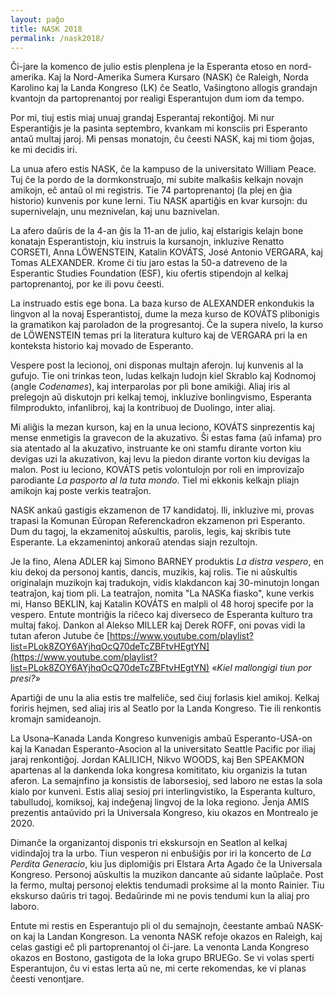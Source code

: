 ```yaml
---
layout: paĝo
title: NASK 2018
permalink: /nask2018/
---
```


Ĉi-jare la komenco de julio estis plenplena je la Esperanta etoso en
nord-amerika. Kaj la Nord-Amerika Sumera Kursaro (NASK) ĉe Raleigh, Norda
Karolino kaj la Landa Kongreso (LK) ĉe Seatlo, Vaŝingtono allogis grandajn
kvantojn da partoprenantoj por realigi Esperantujon dum iom da tempo.

Por mi, tiuj estis miaj unuaj grandaj Esperantaj rekontiĝoj. Mi nur Esperantiĝis
je la pasinta septembro, kvankam mi konsciis pri Esperanto antaŭ multaj jaroj.
Mi pensas monatojn, ĉu ĉeesti NASK, kaj mi tiom ĝojas, ke mi decidis iri.

La unua afero estis NASK, ĉe la kampuso de la universitato William Peace. Tuj ĉe
la pordo de la dormkonstruaĵo, mi subite malkaŝis kelkajn novajn amikojn, eĉ
antaŭ ol mi registris. Tie 74 partoprenantoj (la plej en ĝia historio) kunvenis
por kune lerni. Tiu NASK apartiĝis en kvar kursojn: du supernivelajn, unu
meznivelan, kaj unu baznivelan.

La afero daŭris de la 4-an ĝis la 11-an de julio, kaj elstarigis kelajn bone
konatajn Esperantistojn, kiu instruis la kursanojn, inkluzive Renatto CORSETI,
Anna LÖWENSTEIN, Katalin KOVÁTS, José Antonio VERGARA, kaj Tomas ALEXANDER.
Krome ĉi tiu jaro estas la 50-a datreveno de la Esperantic Studies Foundation
(ESF), kiu ofertis stipendojn al kelkaj partoprenantoj, por ke ili povu ĉeesti.

La instruado estis ege bona. La baza kurso de ALEXANDER enkondukis la lingvon al
la novaj Esperantistoj, dume la meza kurso de KOVÁTS plibonigis la gramatikon
kaj paroladon de la progresantoj. Ĉe la supera nivelo, la kurso de LÖWENSTEIN
temas pri la literatura kulturo kaj de VERGARA pri la en konteksta historio kaj
movado de Esperanto.

Vespere post la lecionoj, oni disponas multajn aferojn. Iuj kunvenis al la
gufujo. Tie oni trinkas teon, ludas kelkajn ludojn kiel Skrablo kaj Kodnomoj
(angle _Codenames_), kaj interparolas por pli bone amikiĝi. Aliaj iris al
prelegojn aŭ diskutojn pri kelkaj temoj, inkluzive bonlingvismo, Esperanta
filmprodukto, infanlibroj, kaj la kontribuoj de Duolingo, inter aliaj.

Mi aliĝis la mezan kurson, kaj en la unua leciono, KOVÁTS sinprezentis kaj mense
enmetigis la gravecon de la akuzativo. Ŝi estas fama (aŭ infama) pro sia
atentado al la akuzativo, instruante ke oni stamfu dirante vorton kiu devigas
uzi la akuzativon, kaj levu la piedon dirante vorton kiu devigas la malon. Post iu leciono, KOVÁTS petis volontulojn por roli en improvizaĵo parodiante _La pasporto al la tuta mondo_. Tiel mi ekkonis kelkajn pliajn amikojn kaj poste verkis teatraĵon.

NASK ankaŭ gastigis ekzamenon de 17 kandidatoj. Ili, inkluzive mi, provas
trapasi la Komunan Eŭropan Referenckadron ekzamenon pri Esperanto. Dum du tagoj,
la ekzamenitoj aŭskultis, parolis, legis, kaj skribis tute Esperante. La
ekzamenintoj ankoraŭ atendas siajn rezultojn.

Je la fino, Alena ADLER kaj Simono BARNEY produktis _La distra vespero_, en kiu
dekoj da personoj kantis, dancis, muzikis, kaj rolis. Tie ni aŭskultis
originalajn muzikojn kaj tradukojn, vidis klakdancon kaj 30-minutojn longan
teatraĵon, kaj tiom pli. La teatraĵon, nomita "La NASKa fiasko", kune verkis mi,
Hanso BEKLIN, kaj Katalin KOVÁTS en malpli ol 48 horoj specife por la vespero.
Entute montriĝis la riĉeco kaj diverseco de Esperanta kulturo tra multaj fakoj.
Dankon al Alekso MILLER kaj Derek ROFF, oni povas vidi la tutan aferon Jutube ĉe
[https://www.youtube.com/playlist?list=PLok8ZOY6AYjhqOcQ70deTcZBFtvHEgtYN](https://www.youtube.com/playlist?list=PLok8ZOY6AYjhqOcQ70deTcZBFtvHEgtYN)
«_Kiel mallongigi tiun por presi?_»

Apartiĝi de unu la alia estis tre malfeliĉe, sed ĉiuj forlasis kiel amikoj.
Kelkaj foriris hejmen, sed aliaj iris al Seatlo por la Landa Kongreso. Tie ili
renkontis kromajn samideanojn.

La Usona–Kanada Landa Kongreso kunvenigis ambaŭ Esperanto-USA-on kaj la Kanadan
Esperanto-Asocion al la universitato Seattle Pacific por iliaj jaraj
renkontiĝoj. Jordan KALILICH, Nikvo WOODS, kaj Ben SPEAKMON apartenas al la
dankenda loka kongresa komititato, kiu organizis la tutan aferon. La semajnfino
ja konsistis de laborsesioj, sed laboro ne estas la sola kialo por kunveni.
Estis aliaj sesioj pri interlingvistiko, la Esperanta kulturo, tabulludoj,
komiksoj, kaj indeĝenaj lingvoj de la loka regiono. Ĵenja AMIS prezentis
antaŭvido pri la Universala Kongreso, kiu okazos en Montrealo je 2020.

Dimanĉe la organizantoj disponis tri ekskursojn en Seatlon al kelkaj vidindaĵoj
tra la urbo. Tiun vesperon ni enbuŝiĝis por iri la koncerto de _La Perdita
Generacio_, kiu ĵus diplomiĝis pri Elstara Arta Agado ĉe la Universala Kongreso.
Personoj aŭskultis la muzikon dancante aŭ sidante laŭplaĉe. Post la fermo,
multaj personoj elektis tendumadi proksime al la monto Rainier. Tiu ekskurso
daŭris tri tagoj. Bedaŭrinde mi ne povis tendumi kun la aliaj pro laboro.

Entute mi restis en Esperantujo pli ol du semajnojn, ĉeestante ambaŭ NASK-on kaj
la Landan Kongreson. La venonta NASK refoje okazos en Raleigh, kaj celas gastigi
eĉ pli partoprenantoj ol ĉi-jare. La venonta Landa Kongreso okazos en Bostono,
gastigota de la loka grupo BRUEGo. Se vi volas sperti Esperantujon, ĉu vi estas
lerta aŭ ne, mi certe rekomendas, ke vi planas ĉeesti venontjare.
